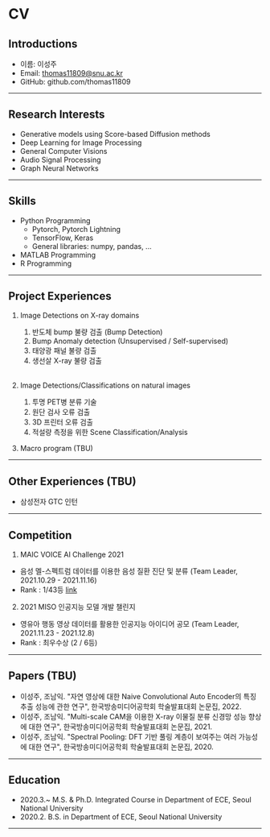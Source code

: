 <!-- Header -->

# CV

## Introductions

- 이름: 이성주
- Email: thomas11809@snu.ac.kr
- GitHub: github.com/thomas11809

---

## Research Interests

- Generative models using Score-based Diffusion methods
- Deep Learning for Image Processing
- General Computer Visions
- Audio Signal Processing
- Graph Neural Networks

---

## Skills

- Python Programming
  - Pytorch, Pytorch Lightning
  - TensorFlow, Keras
  - General libraries: numpy, pandas, ...
- MATLAB Programming
- R Programming

---

## Project Experiences

1. Image Detections on X-ray domains

   1) 반도체 bump 불량 검출 (Bump Detection)
   2) Bump Anomaly detection (Unsupervised / Self-supervised)
   3) 태양광 패널 불량 검출
   4) 생선살 X-ray 불량 검출
     <br/>

2. Image Detections/Classifications on natural images
   1) 투명 PET병 분류 기술
   2) 원단 검사 오류 검출
   3) 3D 프린터 오류 검출
   4) 적설량 측정을 위한 Scene Classification/Analysis

3. Macro program (TBU)

---

## Other Experiences (TBU)

- 삼성전자 GTC 인턴

---

## Competition

1. MAIC VOICE AI Challenge 2021
  - 음성 멜-스펙트럼 데이터를 이용한 음성 질환 진단 및 분류 (Team Leader, 2021.10.29 - 2021.11.16)
  - Rank : 1/43등
  [link](https://github.com/papari1123/MAIC_VOICE_AI_Challenge_2021)
  
2. 2021 MISO 인공지능 모델 개발 챌린지
  - 영유아 행동 영상 데이터를 활용한 인공지능 아이디어 공모 (Team Leader, 2021.11.23 - 2021.12.8)
  - Rank : 최우수상 (2 / 6등)

---

## Papers (TBU)

- 이성주, 조남익. "자연 영상에 대한 Naive Convolutional Auto Encoder의 특징 추출 성능에 관한 연구", 한국방송미디어공학회 학술발표대회 논문집, 2022.
- 이성주, 조남익. "Multi-scale CAM을 이용한 X-ray 이물질 분류 신경망 성능 향상에 대한 연구", 한국방송미디어공학회 학술발표대회 논문집, 2021.
- 이성주, 조남익. "Spectral Pooling: DFT 기반 풀링 계층이 보여주는 여러 가능성에 대한 연구", 한국방송미디어공학회 학술발표대회 논문집, 2020.


---

## Education

- 2020.3.~ M.S. & Ph.D. Integrated Course in Department of ECE, Seoul National University
- 2020.2. B.S. in Department of ECE, Seoul National University

---

